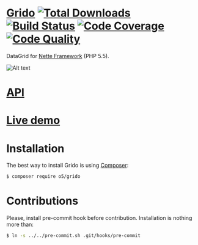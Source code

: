 [Grido](http://o5.github.io/grido-examples/) [![Total Downloads](https://img.shields.io/packagist/dt/o5/grido.svg?style=flat-square "Total Downloads")](https://packagist.org/packages/o5/grido/stats) [![Build Status](https://img.shields.io/travis/o5/grido/master.svg?style=flat-square "Build Status")](https://travis-ci.org/o5/grido) [![Code Coverage](https://img.shields.io/scrutinizer/coverage/g/o5/grido/master.svg?style=flat-square "Build Status")](https://scrutinizer-ci.com/g/o5/grido/) [![Code Quality](https://img.shields.io/scrutinizer/g/o5/grido/master.svg?style=flat-square "Code Quality")](https://scrutinizer-ci.com/g/o5/grido/)
=============
DataGrid for [Nette Framework](http://nette.org/) (PHP 5.5).

![Alt text](http://img.bugyik.cz/Grido.png "Sample")

[API](http://o5.github.io/grido-examples/api/master)
=============

[Live demo](http://grido.bugyik.cz/example/)
=============

Installation
=============

The best way to install Grido is using  [Composer](http://getcomposer.org/):

```sh
$ composer require o5/grido
```

Contributions
=============
Please, install pre-commit hook before contribution. Installation is nothing more than:
```sh
$ ln -s ../../pre-commit.sh .git/hooks/pre-commit
```
